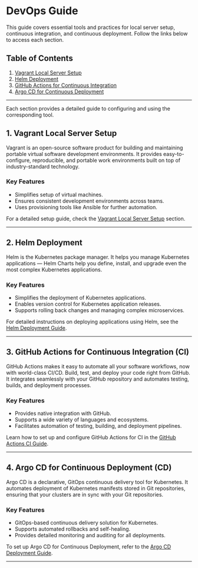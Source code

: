 # DevOps Guide

This guide covers essential tools and practices for local server setup, continuous integration, and continuous deployment. Follow the links below to access each section.

## Table of Contents

1. [Vagrant Local Server Setup](./vagrant-setup/vagrant-setup.md)
2. [Helm Deployment](./helm-deployment/helm-deployment.md)
3. [GitHub Actions for Continuous Integration](./.github/git-action-ci.md)
4. [Argo CD for Continuous Deployment](./argocd-setup/argocd-cd.md)

---

Each section provides a detailed guide to configuring and using the corresponding tool.


## 1. Vagrant Local Server Setup

Vagrant is an open-source software product for building and maintaining portable virtual software development environments. It provides easy-to-configure, reproducible, and portable work environments built on top of industry-standard technology.

### Key Features
- Simplifies setup of virtual machines.
- Ensures consistent development environments across teams.
- Uses provisioning tools like Ansible for further automation.

For a detailed setup guide, check the [Vagrant Local Server Setup](./vagrant-setup/vagrant-setup.md) section.

---

## 2. Helm Deployment

Helm is the Kubernetes package manager. It helps you manage Kubernetes applications — Helm Charts help you define, install, and upgrade even the most complex Kubernetes applications.

### Key Features
- Simplifies the deployment of Kubernetes applications.
- Enables version control for Kubernetes application releases.
- Supports rolling back changes and managing complex microservices.

For detailed instructions on deploying applications using Helm, see the [Helm Deployment Guide](./helm-deployment/helm-deployment.md).

---

## 3. GitHub Actions for Continuous Integration (CI)

GitHub Actions makes it easy to automate all your software workflows, now with world-class CI/CD. Build, test, and deploy your code right from GitHub. It integrates seamlessly with your GitHub repository and automates testing, builds, and deployment processes.

### Key Features
- Provides native integration with GitHub.
- Supports a wide variety of languages and ecosystems.
- Facilitates automation of testing, building, and deployment pipelines.

Learn how to set up and configure GitHub Actions for CI in the [GitHub Actions CI Guide](./.github/git-action-ci.md).

---

## 4. Argo CD for Continuous Deployment (CD)

Argo CD is a declarative, GitOps continuous delivery tool for Kubernetes. It automates deployment of Kubernetes manifests stored in Git repositories, ensuring that your clusters are in sync with your Git repositories.

### Key Features
- GitOps-based continuous delivery solution for Kubernetes.
- Supports automated rollbacks and self-healing.
- Provides detailed monitoring and auditing for all deployments.

To set up Argo CD for Continuous Deployment, refer to the [Argo CD Deployment Guide](./argocd-setup/argocd-cd.md).

---


